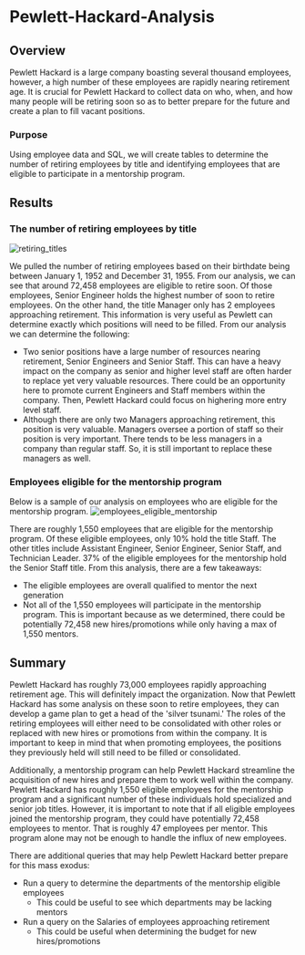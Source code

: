 # Pewlett-Hackard-Analysis

## Overview
Pewlett Hackard is a large company boasting several thousand employees, however, a high number of these employees are rapidly nearing retirement age. It is crucial for Pewlett Hackard to collect data on who, when, and how many people will be retiring soon so as to better prepare for the future and create a plan to fill vacant positions. 

### Purpose
Using employee data and SQL, we will create tables to determine the number of retiring employees by title and identifying employees that are eligible to participate in a mentorship program.

## Results
### The number of retiring employees by title
![retiring_titles](https://user-images.githubusercontent.com/112137694/206062575-3c3dd96b-94fe-42c8-ad4e-b6a2bf5789e1.png)

We pulled the number of retiring employees based on their birthdate being between January 1, 1952 and December 31, 1955. From our analysis, we can see that around 72,458 employees are eligible to retire soon. Of those employees, Senior Engineer holds the highest number of soon to retire employees. On the other hand, the title Manager only has 2 employees approaching retirement. This information is very useful as Pewlett can determine exactly which positions will need to be filled. From our analysis we can determine the following:
- Two senior positions have a large number of resources nearing retirement, Senior Engineers and Senior Staff. This can have a heavy impact on the company as senior and higher level staff are often harder to replace yet very valuable resources. There could be an opportunity here to promote current Engineers and Staff members within the company. Then, Pewlett Hackard could focus on highering more entry level staff.
- Although there are only two Managers approaching retirement, this position is very valuable. Managers oversee a portion of staff so their position is very important. There tends to be less managers in a company than regular staff. So, it is still important to replace these managers as well.

### Employees eligible for the mentorship program
Below is a sample of our analysis on employees who are eligible for the mentorship program.
![employees_eligible_mentorship](https://user-images.githubusercontent.com/112137694/206063609-e004af14-ce09-4762-9eca-38b962e613f5.png)

There are roughly 1,550 employees that are eligible for the mentorship program. Of these eligible employees, only 10% hold the title Staff. The other titles include Assistant Engineer, Senior Engineer, Senior Staff, and Technician Leader. 37% of the eligible employees for the mentorship hold the Senior Staff title. From this analysis, there are a few takeaways:
- The eligible employees are overall qualified to mentor the next generation
- Not all of the 1,550 employees will participate in the mentorship program. This is important because as we determined, there could be potentially 72,458 new hires/promotions while only having a max of 1,550 mentors. 

## Summary
Pewlett Hackard has roughly 73,000 employees rapidly approaching retirement age. This will definitely impact the organization. Now that Pewlett Hackard has some analysis on these soon to retire employees, they can develop a game plan to get a head of the 'silver tsunami.' The roles of the retiring employees will either need to be consolidated with other roles or replaced with new hires or promotions from within the company. It is important to keep in mind that when promoting employees, the positions they previously held will still need to be filled or consolidated. 

Additionally, a mentorship program can help Pewlett Hackard streamline the acquisition of new hires and prepare them to work well within the company. Pewlett Hackard has roughly 1,550 eligible employees for the mentorship program and a significant number of these individuals hold specialized and senior job titles. However, it is important to note that if all eligible employees joined the mentorship program, they could have potentially 72,458 employees to mentor. That is roughly 47 employees per mentor. This program alone may not be enough to handle the influx of new employees. 

There are additional queries that may help Pewlett Hackard better prepare for this mass exodus:
- Run a query to determine the departments of the mentorship eligible employees
  - This could be useful to see which departments may be lacking mentors
- Run a query on the Salaries of employees approaching retirement
  - This could be useful when determining the budget for new hires/promotions
